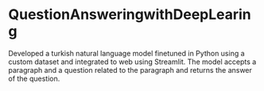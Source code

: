 # QuestionAnsweringwithDeepLearing
Developed a turkish natural language model finetuned in Python using a custom dataset and integrated to
web using Streamlit. The model accepts a paragraph and a question related to the paragraph and returns the
answer of the question.
